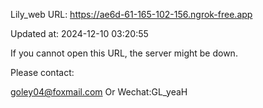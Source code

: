 Lily_web URL: https://ae6d-61-165-102-156.ngrok-free.app

Updated at: 2024-12-10 03:20:55

If you cannot open this URL, the server might be down.

Please contact: 

goley04@foxmail.com Or Wechat:GL_yeaH